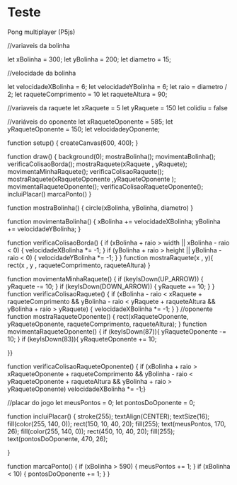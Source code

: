 # Teste
Pong multiplayer (P5js)


//variaveis da bolinha

let xBolinha = 300;
let yBolinha = 200;
let diametro = 15;

//velocidade da bolinha

let velocidadeXBolinha = 6;
let velocidadeYBolinha = 6;
let raio = diametro / 2;
let raqueteComprimento = 10
let raqueteAltura = 90;


//variaveis da raquete
let xRaquete = 5
let yRaquete = 150
let colidiu = false

//variáveis do oponente
let xRaqueteOponente = 585;
let yRaqueteOponente = 150;
let velocidadeyOponente;


function setup() {
    createCanvas(600, 400);
}

function draw() {
    background(0);
    mostraBolinha();
    movimentaBolinha();
    verificaColisaoBorda();
    mostraRaquete(xRaquete , yRaquete);
    movimentaMinhaRaquete();
    verificaColisaoRaquete();
    mostraRaquete(xRaqueteOponente ,yRaqueteOponente );
    movimentaRaqueteOponente();
    verificaColisaoRaqueteOponente();
    incluiPlacar()
    marcaPonto()
}

function mostraBolinha() {
    circle(xBolinha, yBolinha, diametro)
}

function movimentaBolinha() {
    xBolinha += velocidadeXBolinha;
    yBolinha += velocidadeYBolinha;
}

function verificaColisaoBorda() {
    if (xBolinha + raio > width || xBolinha - raio < 0) {
        velocidadeXBolinha *= -1;
    }
    if (yBolinha + raio > height || yBolinha - raio < 0) {
        velocidadeYBolinha *= -1;
    }
}
function mostraRaquete(x , y){
  rect(x , y , raqueteComprimento, raqueteAltura)
}

function movimentaMinhaRaquete() {
    if (keyIsDown(UP_ARROW)) {
        yRaquete -= 10;
    }
    if (keyIsDown(DOWN_ARROW)) {
        yRaquete += 10;
    }
}
function verificaColisaoRaquete() {
    if (xBolinha - raio < xRaquete + raqueteComprimento
        && yBolinha - raio < yRaquete + raqueteAltura
        && yBolinha + raio > yRaquete) {
        velocidadeXBolinha *= -1;
    }
}
//oponente
function mostraRaqueteOponente() {
    rect(xRaqueteOponente, yRaqueteOponente, raqueteComprimento, raqueteAltura);
}
function movimentaRaqueteOponente() {
    if (keyIsDown(87)){
        yRaqueteOponente -= 10;
    }
    if (keyIsDown(83)){
        yRaqueteOponente += 10;
  

}}

    

function verificaColisaoRaqueteOponente() {
    if (xBolinha + raio > xRaqueteOponente + raqueteComprimento
        && yBolinha - raio < yRaqueteOponente + raqueteAltura
        && yBolinha + raio > yRaqueteOponente) 
        velocidadeXBolinha *= -1;}

//placar do jogo
let meusPontos = 0;
let pontosDoOponente = 0;

function incluiPlacar() {
    stroke(255);
    textAlign(CENTER);
    textSize(16);
    fill(color(255, 140, 0));
    rect(150, 10, 40, 20);
    fill(255);
    text(meusPontos, 170, 26);
    fill(color(255, 140, 0));
    rect(450, 10, 40, 20);
    fill(255);
    text(pontosDoOponente, 470, 26);

}

function marcaPonto() {
    if (xBolinha > 590) {
        meusPontos += 1;
    }
    if (xBolinha < 10) {
        pontosDoOponente += 1;
    }
}
